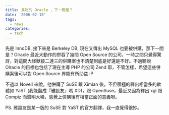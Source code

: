 ```yaml
---
title: 貪吃的 Oracle ，下一間是？
date: '2006-02-18'
tags:
  - news
categories:
  - tech
---
```

先是 InnoDB, 接下來是 Berkeley DB, 現在又傳出 MySQL 也要被併購，那下一間是？Olracle 最近大動作的併吞了幾間 Open Source 的公司，一時之間只覺得驚訝，對這間大怪獸接二連三的併購案也不清楚到底是好還是不好。不過聽說 Olracle 的目標也包括了現在主導 PHP 的公司 Zend 耶，不管怎樣，希望這些併購案後可以對 Open Source 界能有所助益 :P  
  
不過以 Novell 來說，他併購了 SuSE 跟 Ximian 後，不但積極的釋出相當多的軟體如 YaST (我能翻成『雅設友』嗎 XD)，跟 OpenSuse，最近又因為釋出 xgl 跟 Compiz 而聲明大噪，感覺上併購後有相當正面的意義呀。  
  
PS. 雅設友是某一版的 SuSE 對 YaST 的官方翻譯，我一直覺得很妙。